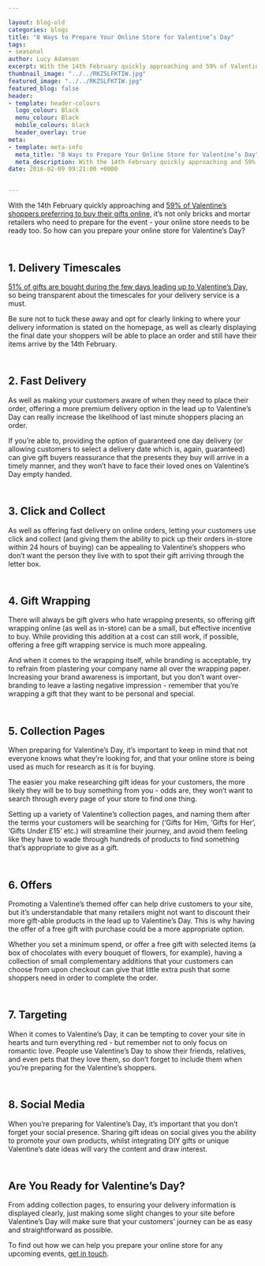 ```yaml
--- 

layout: blog-old
categories: blogs
title: "8 Ways to Prepare Your Online Store for Valentine’s Day"
tags:
- seasonal
author: Lucy Adamson
excerpt: With the 14th February quickly approaching and 59% of Valentine’s shoppers preferring to buy their gifts online, it’s not only bricks and mortar retailers who need to prepare for the event - your online store needs to be ready too. So how can you prepare your online store for Valentine’s Day?
thumbnail_image: "../../RKZSLFKTIW.jpg"
featured_image: "../../RKZSLFKTIW.jpg"
featured_blog: false
header:
- template: header-colours
  logo_colour: Black
  menu_colour: Black
  mobile_colours: black
  header_overlay: true
meta:
- template: meta-info
  meta_title: "8 Ways to Prepare Your Online Store for Valentine’s Day"
  meta_description: With the 14th February quickly approaching and 59% of Valentine’s shoppers preferring to buy their gifts online, it’s not only bricks and mortar retailers who need to prepare for the event - your online store needs to be ready too. So how can you prepare your online store for Valentine’s Day?
date: 2016-02-09 09:21:00 +0000


--- 
```

With the 14th February quickly approaching and [59% of Valentine’s shoppers preferring to buy their gifts online](https://www.retailcustomerexperience.com/articles/five-tips-to-make-the-most-of-your-valentines-day-retail-experience/), it’s not only bricks and mortar retailers who need to prepare for the event - your online store needs to be ready too. So how can you prepare your online store for Valentine’s Day?

   
1\. Delivery Timescales
---------------------------

[51% of gifts are bought during the few days leading up to Valentine’s Day](https://advertise.bingads.microsoft.com/en-uk/blog/28937/3-sweet-valentines-day-tips-to-woo-your-online-shoppers), so being transparent about the timescales for your delivery service is a must.

Be sure not to tuck these away and opt for clearly linking to where your delivery information is stated on the homepage, as well as clearly displaying the final date your shoppers will be able to place an order and still have their items arrive by the 14th February.

   
2\. Fast Delivery
---------------------

As well as making your customers aware of when they need to place their order, offering a more premium delivery option in the lead up to Valentine’s Day can really increase the likelihood of last minute shoppers placing an order.

If you’re able to, providing the option of guaranteed one day delivery (or allowing customers to select a delivery date which is, again, guaranteed) can give gift buyers reassurance that the presents they buy will arrive in a timely manner, and they won’t have to face their loved ones on Valentine’s Day empty handed.

   
3\. Click and Collect
-------------------------

As well as offering fast delivery on online orders, letting your customers use click and collect (and giving them the ability to pick up their orders in-store within 24 hours of buying) can be appealing to Valentine’s shoppers who don’t want the person they live with to spot their gift arriving through the letter box.

   
4\. Gift Wrapping
---------------------

There will always be gift givers who hate wrapping presents, so offering gift wrapping online (as well as in-store) can be a small, but effective incentive to buy. While providing this addition at a cost can still work, if possible, offering a free gift wrapping service is much more appealing.

And when it comes to the wrapping itself, while branding is acceptable, try to refrain from plastering your company name all over the wrapping paper. Increasing your brand awareness is important, but you don’t want over-branding to leave a lasting negative impression - remember that you’re wrapping a gift that they want to be personal and special.

   
5\. Collection Pages
------------------------

When preparing for Valentine’s Day, it’s important to keep in mind that not everyone knows what they’re looking for, and that your online store is being used as much for research as it is for buying.

The easier you make researching gift ideas for your customers, the more likely they will be to buy something from you - odds are, they won’t want to search through every page of your store to find one thing.

Setting up a variety of Valentine’s collection pages, and naming them after the terms your customers will be searching for (‘Gifts for Him, ‘Gifts for Her’, ‘Gifts Under £15’ etc.) will streamline their journey, and avoid them feeling like they have to wade through hundreds of products to find something that’s appropriate to give as a gift.

   
6\. Offers
--------------

Promoting a Valentine’s themed offer can help drive customers to your site, but it’s understandable that many retailers might not want to discount their more gift-able products in the lead up to Valentine’s Day. This is why having the offer of a free gift with purchase could be a more appropriate option.

Whether you set a minimum spend, or offer a free gift with selected items (a box of chocolates with every bouquet of flowers, for example), having a collection of small complementary additions that your customers can choose from upon checkout can give that little extra push that some shoppers need in order to complete the order.

   
7\. Targeting
-----------------

When it comes to Valentine’s Day, it can be tempting to cover your site in hearts and turn everything red - but remember not to only focus on romantic love. People use Valentine’s Day to show their friends, relatives, and even pets that they love them, so don’t forget to include them when you’re preparing for the Valentine’s shoppers.

   
8\. Social Media
--------------------

When you’re preparing for Valentine’s Day, it’s important that you don’t forget your social presence. Sharing gift ideas on social gives you the ability to promote your own products, whilst integrating DIY gifts or unique Valentine’s date ideas will vary the content and draw interest.

   
Are You Ready for Valentine’s Day?
--------------------------------------

From adding collection pages, to ensuring your delivery information is displayed clearly, just making some slight changes to your site before Valentine’s Day will make sure that your customers’ journey can be as easy and straightforward as possible.

To find out how we can help you prepare your online store for any upcoming events, [get in touch](https://www.statementagency.com/contact-us).